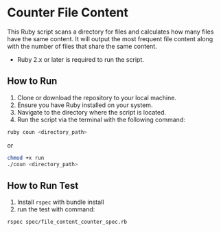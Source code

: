 # Counter File Content

This Ruby script scans a directory for files and calculates how many files have the same content. It will output the most frequent file content along with the number of files that share the same content.

- Ruby 2.x or later is required to run the script.

## How to Run

1. Clone or download the repository to your local machine.
2. Ensure you have Ruby installed on your system.
3. Navigate to the directory where the script is located.
4. Run the script via the terminal with the following command:
```bash
ruby coun <directory_path>
```
   or
```bash
chmod +x run
./coun <directory_path>
```

## How to Run Test

1. Install `rspec` with bundle install
2. run the test with command:
```bash
rspec spec/file_content_counter_spec.rb
```
